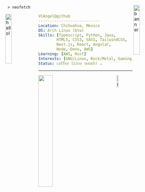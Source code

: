 <div>
<a href="https://vcangel.dev">
<img align="right" width="20%" src="https://i.redd.it/ovzljl6blr481.jpg" alt="banner" />
</a>

```shell
 > 𝚗𝚎𝚘𝚏𝚎𝚝𝚌𝚑 
```

<a href="https://www.youtube.com/watch?v=1rd4P7uMvvQ">
<img src="https://media0.giphy.com/media/y8tLxq4uGuIWFFIOQW/giphy.gif?cid=6c09b9527qnlf48ro73tsg5hn1nbfwmzgcngkhf55os37k4v&ep=v1_internal_gif_by_id&rid=giphy.gif&ct=s" alt="hello!" width="20%" align="left"/>
</a>


``` yaml
𝚅𝙲𝙰𝚗𝚐𝚎𝚕@𝚐𝚒𝚝𝚑𝚞𝚋
---------------------------
𝙻𝚘𝚌𝚊𝚝𝚒𝚘𝚗: 𝙲𝚑𝚒𝚑𝚞𝚊𝚑𝚞𝚊, 𝙼𝚎𝚡𝚒𝚌𝚘
𝙾𝚂: 𝙰𝚛𝚌𝚑 𝙻𝚒𝚗𝚞𝚡 (btw)
𝚂𝚔𝚒𝚕𝚕𝚜: [𝚃𝚢𝚙𝚎𝚜𝚌𝚛𝚒𝚙𝚝, 𝙿𝚢𝚝𝚑𝚘𝚗, 𝙹𝚊𝚟𝚊,
        𝙷𝚃𝙼𝙻𝟻, 𝙲𝚂𝚂𝟹, SASS, TailwindCSS,
        Next.js, 𝚁𝚎𝚊𝚌𝚝, 𝙰𝚗𝚐𝚞𝚕𝚊𝚛,
        𝙽𝚘𝚍𝚎, Deno, AWS]
𝙻𝚎𝚊𝚛𝚗𝚒𝚗𝚐: [𝙰𝚆𝚂, Rust]
𝙸𝚗𝚝𝚎𝚛𝚎𝚜𝚝𝚜: [𝙶𝙽𝚄/𝙻𝚒𝚗𝚞𝚡, 𝚁𝚘𝚌𝚔/𝙼𝚎𝚝𝚊𝚕, 𝙶𝚊𝚖𝚒𝚗𝚐, 𝙿𝚑𝚛𝚘𝚐𝚜, 𝚂𝚙𝚊𝚌𝚎]
𝚂𝚝𝚊𝚝𝚞𝚜: 𝕔𝕠𝕗𝕗𝕖𝕖 𝕥𝕚𝕞𝕖 𝕨𝕠𝕒𝕙! ☕
```

</div>

---

<div>
<a href="https://spotify-github-profile.kittinanx.com/api/view?uid=dedoloco321&redirect=true">
<img width="30%" align="left" src="https://spotify-github-profile.kittinanx.com/api/view?uid=dedoloco321&cover_image=true&theme=natemoo-re&bar_color=99c1f1&bar_color_cover=true" />
</a>

<a href="https://www.youtube.com/watch?v=abxX7P1J8I4">
<img width="10%" align="right" src="https://github.com/VCAngel/VCAngel/assets/42756104/ddab01c4-602d-4bbb-a13f-5a59087755c5" alt="phrog" />
</a>

</div>
